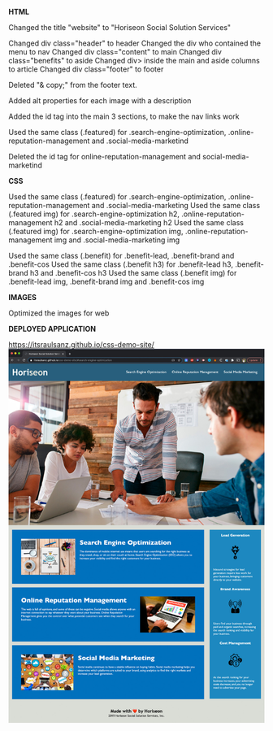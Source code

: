 
**HTML**

Changed the title "website" to "Horiseon Social Solution Services"

Changed div class="header" to header
Changed the div who contained the menu to nav
Changed div class="content" to main
Changed div class="benefits" to aside
Changed div> inside the main and aside columns to article 
Changed div class="footer" to footer

Deleted "& copy;" from the footer text.

Added alt properties for each image with a description

Added the id tag into the main 3 sections, to make the nav links work

Used the same class (.featured) for .search-engine-optimization, .online-reputation-management and .social-media-marketind

Deleted the id tag for online-reputation-management and social-media-marketind


**CSS**

Used the same class (.featured) for .search-engine-optimization, .online-reputation-management and .social-media-marketing
Used the same class (.featured img) for .search-engine-optimization h2, .online-reputation-management h2 and .social-media-marketing h2
Used the same class (.featured img) for .search-engine-optimization img, .online-reputation-management img and .social-media-marketing img

Used the same class (.benefit) for .benefit-lead, .benefit-brand and .benefit-cos
Used the same class (.benefit h3) for .benefit-lead h3, .benefit-brand h3 and .benefit-cos h3
Used the same class (.benefit img) for .benefit-lead img, .benefit-brand img and .benefit-cos img


**IMAGES**

Optimized the images for web


**DEPLOYED APPLICATION**

<a href="https://itsraulsanz.github.io/css-demo-site/">https://itsraulsanz.github.io/css-demo-site/</a>
<img src="screenshot.jpg">
